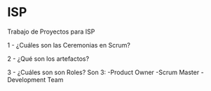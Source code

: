 # ISP
Trabajo de Proyectos para ISP

1 - ¿Cuáles son las Ceremonias en Scrum?

2 - ¿Qué son los artefactos?

3 - ¿Cuáles son son Roles?
Son 3:
-Product Owner
-Scrum Master
-Development Team




